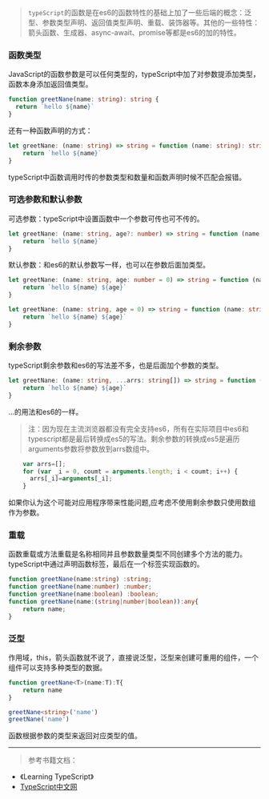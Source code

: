 > `typeScript`的函数是在es6的函数特性的基础上加了一些后端的概念：泛型、参数类型声明、返回值类型声明、重载、装饰器等。其他的一些特性：箭头函数、生成器、async-await、promise等都是es6的加的特性。
### 函数类型
JavaScript的函数参数是可以任何类型的，typeScript中加了对参数提添加类型，函数本身添加返回值类型。
```typescript
function greetNane(name: string): string {
  return `hello ${name}`
}
```
还有一种函数声明的方式：
```typescript
let greetNane: (name: string) => string = function (name: string): string {
    return `hello ${name}`
}
```
typeScript中函数调用时传的参数类型和数量和函数声明时候不匹配会报错。
### 可选参数和默认参数
可选参数：typeScript中设置函数中一个参数可传也可不传的。
```typescript
let greetNane: (name: string, age?: number) => string = function (name: string, age?: number): string {
    return `hello ${name}`
}
```
默认参数：和es6的默认参数写一样，也可以在参数后面加类型。
```typescript
let greetNane: (name: string, age: number = 0) => string = function (name: string, age: number = 0): string {
    return `hello ${name} ${age}`
}
```
```typescript
let greetNane: (name: string, age = 0) => string = function (name: string, age = 0): string {
    return `hello ${name} ${age}`
}
```
### 剩余参数
typeScript剩余参数和es6的写法差不多，也是后面加个参数的类型。
```typescript
let greetNane: (name: string, ...arrs: string[]) => string = function (name: string, ...arrs: string[]): string {
    return `hello ${name} ${age}`
}
```
...的用法和es6的一样。
> 注：因为现在主流浏览器都没有完全支持es6，所有在实际项目中es6和typescript都是最后转换成es5的写法。剩余参数的转换成es5是遍历arguments参数将参数放到arrs数组中。
```javascript
    var arrs=[];
    for (var _i = 0, coumt = arguments.length; i < coumt; i++) {
      arrs[_i]=arguments[_i];
    }
```
如果你认为这个可能对应用程序带来性能问题,应考虑不使用剩余参数只使用数组作为参数。
### 重载
函数重载或方法重载是名称相同并且参数数量类型不同创建多个方法的能力。
typeScript中通过声明函数标签，最后在一个标签实现函数的。
```typescript
function greetNane(name:string) :string;
function greetNane(name:number) :number;
function greetNane(name:boolean) :boolean;
function greetNane(name:(string|number|boolean)):any{
    return name;
}
```
### 泛型
作用域，this，箭头函数就不说了，直接说泛型，泛型来创建可重用的组件，一个组件可以支持多种类型的数据。
```typescript
function greetNane<T>(name:T):T{
    return name
}

greetNane<string>('name')
greetNane('name')
```
函数根据参数的类型来返回对应类型的值。

---

> 参考书籍文档：
  - 《Learning TypeScript》
  - [TypeScript中文网](https://www.tslang.cn/docs/home.html)